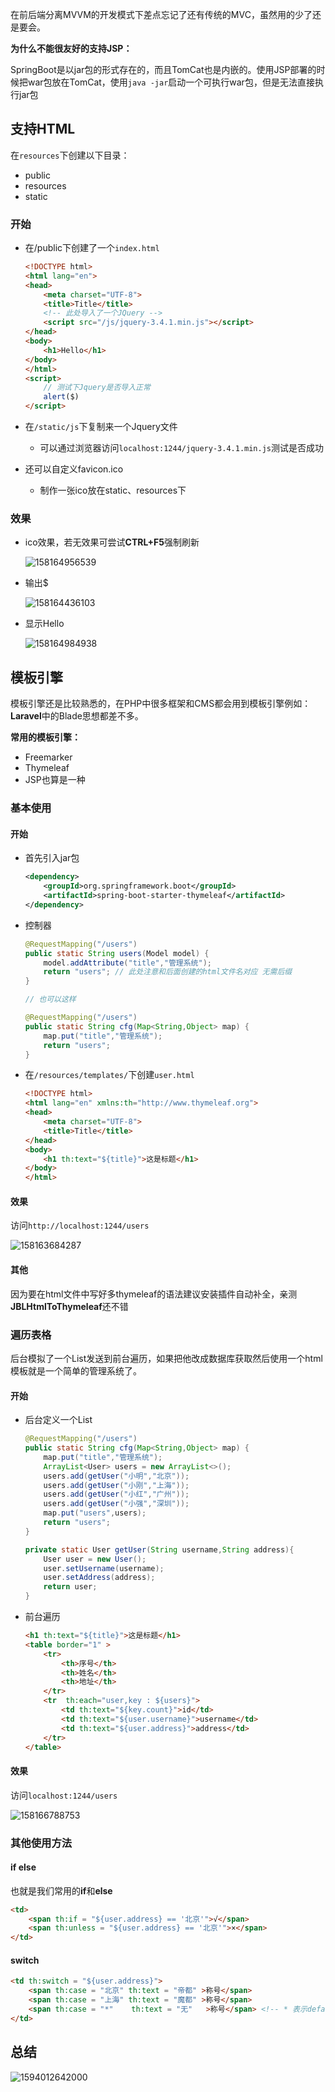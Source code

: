 在前后端分离MVVM的开发模式下差点忘记了还有传统的MVC，虽然用的少了还是要会。

**为什么不能很友好的支持JSP：**

SpringBoot是以jar包的形式存在的，而且TomCat也是内嵌的。使用JSP部署的时候把war包放在TomCat，使用`java -jar`启动一个可执行war包，但是无法直接执行jar包



## 支持HTML

在`resources`下创建以下目录：

- public
- resources
- static

### 开始

- 在/public下创建了一个`index.html`

  ```html
  <!DOCTYPE html>
  <html lang="en">
  <head>
      <meta charset="UTF-8">
      <title>Title</title>
      <!-- 此处导入了一个JQuery -->
      <script src="/js/jquery-3.4.1.min.js"></script>
  </head>
  <body>
      <h1>Hello</h1>
  </body>
  </html>
  <script>
      // 测试下Jquery是否导入正常
      alert($)
  </script>
  ```

  

- 在`/static/js`下复制来一个Jquery文件

  - 可以通过浏览器访问`localhost:1244/jquery-3.4.1.min.js`测试是否成功

  

- 还可以自定义favicon.ico

  - 制作一张ico放在static、resources下

  

### 效果

- ico效果，若无效果可尝试**CTRL+F5**强制刷新

  ![158164956539](../../image/1581649156539-1594012601314.png)

- 输出$

  ![158164436103](../../image/1581649436103-1594012604683.png)

- 显示Hello

  ![158164984938](../../image/1581649484938-1594012607020.png)





## 模板引擎

模板引擎还是比较熟悉的，在PHP中很多框架和CMS都会用到模板引擎例如：**Laravel**中的Blade思想都差不多。

**常用的模板引擎：**

- Freemarker
- Thymeleaf
- JSP也算是一种

### 基本使用

#### 开始

- 首先引入jar包

  ```xml
  <dependency>
      <groupId>org.springframework.boot</groupId>
      <artifactId>spring-boot-starter-thymeleaf</artifactId>
  </dependency>
  ```

- 控制器

  ```java
  @RequestMapping("/users")
  public static String users(Model model) {
      model.addAttribute("title","管理系统");
      return "users"; // 此处注意和后面创建的html文件名对应 无需后缀
  }
  
  // 也可以这样
  
  @RequestMapping("/users")
  public static String cfg(Map<String,Object> map) {
      map.put("title","管理系统");
      return "users"; 
  }
  ```

- 在`/resources/templates/`下创建`user.html`

  ```html
  <!DOCTYPE html>
  <html lang="en" xmlns:th="http://www.thymeleaf.org">
  <head>
      <meta charset="UTF-8">
      <title>Title</title>
  </head>
  <body>
      <h1 th:text="${title}">这是标题</h1>
  </body>
  </html>
  ```

  

#### 效果

访问`http://localhost:1244/users`

![158163684287](../../image/1581663684287-1594012596973.png)



#### 其他

因为要在html文件中写好多thymeleaf的语法建议安装插件自动补全，亲测**JBLHtmlToThymeleaf**还不错



### 遍历表格

后台模拟了一个List发送到前台遍历，如果把他改成数据库获取然后使用一个html模板就是一个简单的管理系统了。

#### 开始

- 后台定义一个List

  ```java
  @RequestMapping("/users")
  public static String cfg(Map<String,Object> map) {
      map.put("title","管理系统");
      ArrayList<User> users = new ArrayList<>();
      users.add(getUser("小明","北京"));
      users.add(getUser("小刚","上海"));
      users.add(getUser("小红","广州"));
      users.add(getUser("小强","深圳"));
      map.put("users",users);
      return "users";
  }
  
  private static User getUser(String username,String address){
      User user = new User();
      user.setUsername(username);
      user.setAddress(address);
      return user;
  }
  ```



- 前台遍历

  ```html
  <h1 th:text="${title}">这是标题</h1>
  <table border="1" >
      <tr>
          <th>序号</th>
          <th>姓名</th>
          <th>地址</th>
      </tr>
      <tr  th:each="user,key : ${users}">
          <td th:text="${key.count}">id</td>
          <td th:text="${user.username}">username</td>
          <td th:text="${user.address}">address</td>
      </tr>
  </table>
  ```

#### 效果

  访问`localhost:1244/users`

  ![158166788753](../../image/1581665788753-1594012591175.png)



### 其他使用方法



#### if else

也就是我们常用的**if**和**else**

```html
<td>
    <span th:if = "${user.address} == '北京'">√</span>
    <span th:unless = "${user.address} == '北京'">×</span>
</td>
```



#### switch

```html
<td th:switch = "${user.address}">
    <span th:case = "北京" th:text = "帝都" >称号</span>
    <span th:case = "上海" th:text = "魔都" >称号</span>
    <span th:case = "*"    th:text = "无"   >称号</span> <!-- * 表示default-->
</td>
```



  

## 总结

![1594012642000](../../image/1594012642000.png)